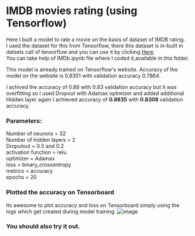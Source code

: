 # IMDB movies rating (using Tensorflow)

Here I built a model to rate a movie on the basis of dataset of IMDB rating.<br>
I used the dataset for this from Tensorflow, there this dataset is in-built in datsets call of tensorflow and you can use it by clicking [Here](https://ai.stanford.edu/~amaas/data/sentiment/aclImdb_v1.tar.gz).<br>
You can take help of IMDb.ipynb file where I coded it,available in this folder.<br>

This model is already trained on Tensorflow's website. Accuracy of the model on the website is 0.8351 with validation accuracy 0.7864.<br>

I achived the accuracy of 0.88 with 0.83 validation accuracy but it was overfitting so I used Dropout with Adamax optimizer and added additional Hidden layer again I achieved accuracy of **0.8835** with **0.8308** validation accuracy.<br>


### Parameters:
Number of neurons = 32<br>
Number of hidden layers = 2<br>
Droputout = 0.5 and 0.2<br>
activation function = relu<br>
optimizer = Adamax<br>
loss = binary_crossentropy<br>
metrics = accuracy<br>
epochs = 20  <br>


### Plotted the accuracy on Tensorboard
Its awesome to plot accuracy and loss on Tensorboard simply using the logs which get created during model training.
                                                  ![image](https://user-images.githubusercontent.com/54981696/118462001-d9bd6480-b71b-11eb-947b-387de9246a28.png)


### You should also try it out. 

